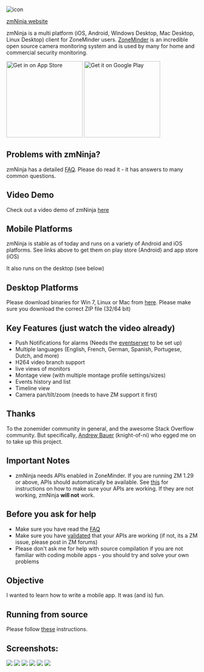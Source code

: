 ![](https://github.com/pliablepixels/zmNinja/blob/master/sample_images/zmn.png?raw=true "icon") 

[zmNinja website](http://pliablepixels.github.io)

zmNinja is a multi platform (iOS, Android, Windows Desktop, Mac Desktop, Linux Desktop) client for ZoneMinder users.
[ZoneMinder](http://www.zoneminder.com) is an incredible open source camera monitoring system and is used
by many for home and commercial security monitoring. 


<a href="https://itunes.apple.com/us/app/zmninja-pro/id1067914954?mt=8"><img src="http://www.pbase.com/arjunrc/image/162132546/original.jpg" width="200px" alt="Get in on App Store"></a>
<a href="https://play.google.com/store/apps/details?id=com.pliablepixels.zmninja_pro&hl=en&utm_source=global_co&utm_medium=prtnr&utm_content=Mar2515&utm_campaign=PartBadge&pcampaignid=MKT-Other-global-all-co-prtnr-py-PartBadge-Mar2515-1"><img alt="Get it on Google Play" src="https://play.google.com/intl/en_us/badges/images/generic/en-play-badge.png" width="200px"/></a>


Problems with zmNinja?
-----------------------
zmNinja has a detailed [FAQ](https://github.com/pliablepixels/zmNinja/wiki/FAQ). Please do read it - it has answers to many common questions.

Video Demo
-------------
Check out a video demo of zmNinja [here](https://youtu.be/prtA_mv68Ok)

Mobile Platforms
---------------------------
zmNinja is  stable as of today and runs on a variety of Android and iOS platforms.
See links above to get them on play store (Android) and app store (iOS)

It also runs on the desktop (see below)

Desktop Platforms
-----------------
Please download binaries for Win 7, Linux or Mac from [here](https://github.com/pliablepixels/zmNinja/releases). 
Please make sure you download the correct ZIP file (32/64 bit)


Key Features (just watch the video already)
--------------------------------------------
* Push Notifications for alarms (Needs the [eventserver](https://github.com/pliablepixels/zmeventserver) to be set up)
* Multiple languages (English, French, German, Spanish, Portugese, Dutch, and more)
* H264 video branch support 
* live views of monitors
* Montage view (with multiple montage profile settings/sizes)
* Events history and list
* Timeline view
* Camera pan/tilt/zoom (needs to have ZM support it first)

Thanks
------
To the zonemider community in general, and the awesome Stack Overflow community.
But specifically, [Andrew Bauer](https://github.com/knight-of-ni) (knight-of-ni) who egged me on to take up this project.

Important Notes
---------------
* zmNinja needs APIs enabled in ZoneMinder. If you are running ZM 1.29 or above, APIs should automatically be available. See [this](https://github.com/pliablepixels/zmNinja/wiki/Validating-if-APIs-work-on-ZM) for instructions on how to make sure your APIs are working. If they are not working, zmNinja **will not** work.

Before you ask for help
-----------------------
* Make sure you have read the [FAQ](https://github.com/pliablepixels/zmNinja/wiki/FAQ)
* Make sure you have [validated](https://github.com/pliablepixels/zmNinja/wiki/Validating-if-APIs-work-on-ZM) that your APIs are working (if not, its a ZM issue, please post in ZM forums)
* Please don't ask me for help with source compilation if you are not familiar with coding mobile apps - you should try and solve your own problems


Objective
----------
I wanted to learn how to write a mobile app. It was (and is) fun. 

Running from source
----------------------
Please follow [these](https://github.com/pliablepixels/zmNinja/wiki/Running-zmNinja-from-Source) instructions.


Screenshots:
------------
![](https://github.com/pliablepixels/zmNinja/blob/master/sample_images/IMG_0757.PNG?raw=true)
![](https://github.com/pliablepixels/zmNinja/blob/master/sample_images/IMG_0758.PNG?raw=true)
![](https://github.com/pliablepixels/zmNinja/blob/master/sample_images/IMG_0759.PNG?raw=true)
![](https://github.com/pliablepixels/zmNinja/blob/master/sample_images/IMG_0760.PNG?raw=true)
![](https://github.com/pliablepixels/zmNinja/blob/master/sample_images/IMG_0761.PNG?raw=true)
![](https://github.com/pliablepixels/zmNinja/blob/master/sample_images/IMG_0762.PNG?raw=true)


